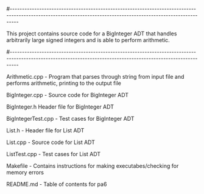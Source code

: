 #---------------------------------------------------------------------------------------------------------------------------------------------------------------

This project contains source code for a BigInteger ADT that handles arbitrarily
large signed integers and is able to perform arithmetic.

#---------------------------------------------------------------------------------------------------------------------------------------------------------------

Arithmetic.cpp - Program that parses through string from input file and performs 
arithmetic, printing to the output file

BigInteger.cpp - Source code for BigInteger ADT

BigInteger.h Header file for BigInteger ADT

BigIntegerTest.cpp - Test cases for BigInteger ADT

List.h - Header file for List ADT

List.cpp - Source code for List ADT

ListTest.cpp -  Test cases for List ADT

Makefile - Contains instructions for making executabes/checking 
for memory errors

README.md - Table of contents for pa6
